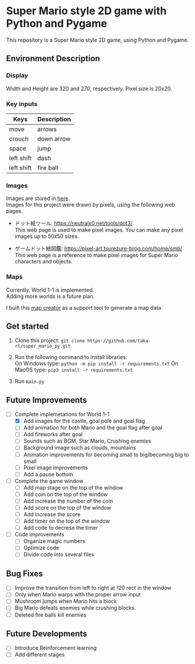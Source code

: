 # Super Mario style 2D game with Python and Pygame
This repository is a Super Mario style 2D game, using Python and Pygame. 

## Environment Description
### Display 
Width and Height are 320 and 270, respectively.
Pixel size is 20x20. 

### Key inputs
|Keys|Description|
| - | - |
| move | arrows |
| crouch | down arrow |
| space | jump |
| left shift | dash |
| left shift | fire ball |

### Images
Images are stored in [here](https://github.com/taka-rl/super_mario_py/tree/main/img).  
Images for this project were drawn by pixels, using the following web pages.  

- ドット絵ツール: https://neutralx0.net/tools/dot3/  
This web page is used to make pixel images. You can make any pixel images up to 50x50 sizes.

- ゲームドット絵図鑑: https://pixel-art.tsurezure-brog.com/home/smb/  
This web page is a reference to make pixel images for Super Mario characters and objects.

### Maps
Currently, World 1-1 is implemented.  
Adding more worlds is a future plan.

I built this [map creator](https://github.com/taka-rl/map_creator) as a support tool to generate a map data. 

## Get started
1. Clone this project: `git clone https://github.com/taka-rl/super_mario_py.git`

2. Run the following command to install libraries:  
On Windows type: `python -m pip install -r requirements.txt`
On MacOS type: `pip3 install -r requirements.txt`

3. Run `main.py`

## Future Improvements
- [ ] Complete implemetations for World 1-1
  - [x] Add images for the castle, goal pole and goal flag
  - [ ] Add animation for both Mario and the goal flag after goal
  - [ ] Add fireworks after goal
  - [ ] Sounds such as BGM, Star Mario, Crushing enemies
  - [ ] Background image such as clouds, mountains
  - [ ] Animation improvements for becoming small to big/becoming big to small
  - [ ] Pixel image improvements
  - [ ] Add a pause bottom
- [ ] Complete the game window
  - [ ] Add map stage on the top of the window
  - [ ] Add coin on the top of the window
  - [ ] Add increase the number of the coin
  - [ ] Add score on the top of the window
  - [ ] Add increase the score
  - [ ] Add timer on the top of the window
  - [ ] Add code to decrese the timer
- [ ] Code improvements
  - [ ] Organize magic numbers
  - [ ] Optimize code
  - [ ] Divide code into several files

## Bug Fixes
- [ ] Improve the transition from left to right at 120 rect in the window
- [ ] Only when Mario warps with the proper arrow input
- [ ] Mushroom jumps when Mario hits a block
- [ ] Big Mario defeats enemies while crushing blocks.
- [ ] Deleted fire balls kill enemies

## Future Developments
- [ ] Introduce Reinforcement learning
- [ ] Add different stages
